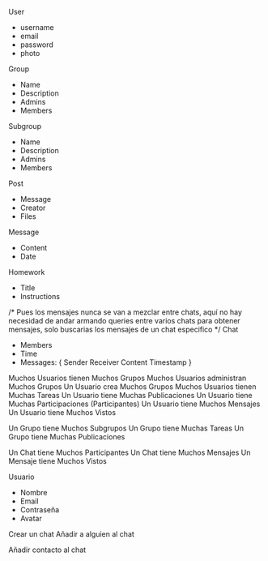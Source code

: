 User
- username
- email
- password
- photo

Group
- Name
- Description
- Admins
- Members

Subgroup
- Name
- Description
- Admins
- Members

Post
- Message
- Creator
- Files

Message
- Content
- Date

Homework
- Title
- Instructions

/* Pues los mensajes nunca se van a mezclar entre chats, aquí no hay
necesidad de andar armando queries entre varios chats para obtener mensajes, solo buscarias los mensajes de un chat especifico */
Chat
- Members
- Time
- Messages: {
    Sender
    Receiver
    Content
    Timestamp
}



Muchos Usuarios tienen Muchos Grupos
Muchos Usuarios administran Muchos Grupos
Un Usuario crea Muchos Grupos
Muchos Usuarios tienen Muchas Tareas
Un Usuario tiene Muchas Publicaciones
Un Usuario tiene Muchas Participaciones (Participantes)
Un Usuario tiene Muchos Mensajes
Un Usuario tiene Muchos Vistos

Un Grupo tiene Muchos Subgrupos
Un Grupo tiene Muchas Tareas
Un Grupo tiene Muchas Publicaciones

Un Chat tiene Muchos Participantes
Un Chat tiene Muchos Mensajes
Un Mensaje tiene Muchos Vistos





Usuario
- Nombre
- Email
- Contraseña
- Avatar




Crear un chat
Añadir a alguien al chat

Añadir contacto al chat